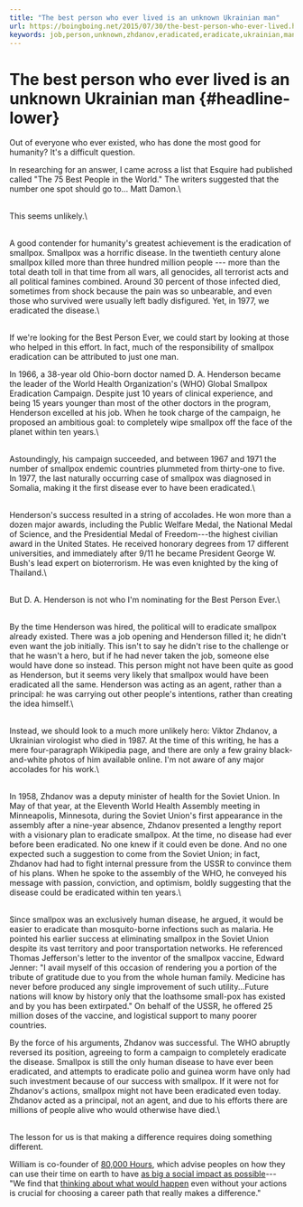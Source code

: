 ```yaml
---
title: "The best person who ever lived is an unknown Ukrainian man"
url: https://boingboing.net/2015/07/30/the-best-person-who-ever-lived.html
keywords: job,person,unknown,zhdanov,eradicated,eradicate,ukrainian,man,campaign,soviet,disease,lived,best,smallpox,henderson
---
```

The best person who ever lived is an unknown Ukrainian man {#headline-lower}
==========================================================

Out of everyone who ever existed, who has done the most good for humanity? It\'s a difficult question.

In researching for an answer, I came across a list that Esquire had published called "The 75 Best People in the World." The writers suggested that the number one spot should go to... Matt Damon.\

\
This seems unlikely.\

\
A good contender for humanity's greatest achievement is the eradication of smallpox. Smallpox was a horrific disease. In the twentieth century alone smallpox killed more than three hundred million people --- more than the total death toll in that time from all wars, all genocides, all terrorist acts and all political famines combined. Around 30 percent of those infected died, sometimes from shock because the pain was so unbearable, and even those who survived were usually left badly disfigured. Yet, in 1977, we eradicated the disease.\

\
If we're looking for the Best Person Ever, we could start by looking at those who helped in this effort. In fact, much of the responsibility of smallpox eradication can be attributed to just one man.

In 1966, a 38-year old Ohio-born doctor named D. A. Henderson became the leader of the World Health Organization's (WHO) Global Smallpox Eradication Campaign. Despite just 10 years of clinical experience, and being 15 years younger than most of the other doctors in the program, Henderson excelled at his job. When he took charge of the campaign, he proposed an ambitious goal: to completely wipe smallpox off the face of the planet within ten years.\

\
Astoundingly, his campaign succeeded, and between 1967 and 1971 the number of smallpox endemic countries plummeted from thirty-one to five. In 1977, the last naturally occurring case of smallpox was diagnosed in Somalia, making it the first disease ever to have been eradicated.\

\
Henderson's success resulted in a string of accolades. He won more than a dozen major awards, including the Public Welfare Medal, the National Medal of Science, and the Presidential Medal of Freedom---the highest civilian award in the United States. He received honorary degrees from 17 different universities, and immediately after 9/11 he became President George W. Bush's lead expert on bioterrorism. He was even knighted by the king of Thailand.\

\
But D. A. Henderson is not who I'm nominating for the Best Person Ever.\

\
By the time Henderson was hired, the political will to eradicate smallpox already existed. There was a job opening and Henderson filled it; he didn't even want the job initially. This isn't to say he didn't rise to the challenge or that he wasn't a hero, but if he had never taken the job, someone else would have done so instead. This person might not have been quite as good as Henderson, but it seems very likely that smallpox would have been eradicated all the same. Henderson was acting as an agent, rather than a principal: he was carrying out other people's intentions, rather than creating the idea himself.\

\
Instead, we should look to a much more unlikely hero: Viktor Zhdanov, a Ukrainian virologist who died in 1987. At the time of this writing, he has a mere four-paragraph Wikipedia page, and there are only a few grainy black-and-white photos of him available online. I'm not aware of any major accolades for his work.\

\
In 1958, Zhdanov was a deputy minister of health for the Soviet Union. In May of that year, at the Eleventh World Health Assembly meeting in Minneapolis, Minnesota, during the Soviet Union's first appearance in the assembly after a nine-year absence, Zhdanov presented a lengthy report with a visionary plan to eradicate smallpox. At the time, no disease had ever before been eradicated. No one knew if it could even be done. And no one expected such a suggestion to come from the Soviet Union; in fact, Zhdanov had had to fight internal pressure from the USSR to convince them of his plans. When he spoke to the assembly of the WHO, he conveyed his message with passion, conviction, and optimism, boldly suggesting that the disease could be eradicated within ten years.\

\
Since smallpox was an exclusively human disease, he argued, it would be easier to eradicate than mosquito-borne infections such as malaria. He pointed his earlier success at eliminating smallpox in the Soviet Union despite its vast territory and poor transportation networks. He referenced Thomas Jefferson's letter to the inventor of the smallpox vaccine, Edward Jenner: "I avail myself of this occasion of rendering you a portion of the tribute of gratitude due to you from the whole human family. Medicine has never before produced any single improvement of such utility\...Future nations will know by history only that the loathsome small-pox has existed and by you has been extirpated." On behalf of the USSR, he offered 25 million doses of the vaccine, and logistical support to many poorer countries.

By the force of his arguments, Zhdanov was successful. The WHO abruptly reversed its position, agreeing to form a campaign to completely eradicate the disease. Smallpox is still the only human disease to have ever been eradicated, and attempts to eradicate polio and guinea worm have only had such investment because of our success with smallpox. If it were not for Zhdanov's actions, smallpox might not have been eradicated even today. Zhdanov acted as a principal, not an agent, and due to his efforts there are millions of people alive who would otherwise have died.\

\
The lesson for us is that making a difference requires doing something different.

William is co-founder of [80,000 Hours](https://80000hours.org/), which advise peoples on how they can use their time on earth to have [as big a social impact as possible](https://80000hours.org/articles/the-meaning-of-making-a-difference/)--- \"We find that [thinking about what would happen](https://80000hours.org/2014/07/what-does-economics-tell-us-about-replaceability/) even without your actions is crucial for choosing a career path that really makes a difference.\"
